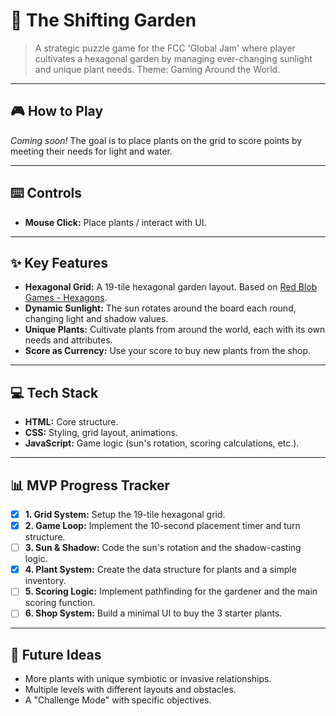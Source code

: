 # 🌱 The Shifting Garden

> A strategic puzzle game for the FCC 'Global Jam' where player cultivates a hexagonal garden by managing ever-changing sunlight and unique plant needs. Theme: Gaming Around the World.

---

## 🎮 How to Play

*Coming soon!* The goal is to place plants on the grid to score points by meeting their needs for light and water.

---

## ⌨️ Controls

- **Mouse Click:** Place plants / interact with UI.

---

## ✨ Key Features

* **Hexagonal Grid:** A 19-tile hexagonal garden layout. Based on [Red Blob Games - Hexagons](https://www.redblobgames.com/grids/hexagons/#pixel-to-hex).
* **Dynamic Sunlight:** The sun rotates around the board each round, changing light and shadow values.
* **Unique Plants:** Cultivate plants from around the world, each with its own needs and attributes.
* **Score as Currency:** Use your score to buy new plants from the shop.

---

## 💻 Tech Stack

* **HTML:** Core structure.
* **CSS:** Styling, grid layout, animations.
* **JavaScript:** Game logic (sun's rotation, scoring calculations, etc.).

---

## 📊 MVP Progress Tracker

-   [x] **1. Grid System:** Setup the 19-tile hexagonal grid.
-   [x] **2. Game Loop:** Implement the 10-second placement timer and turn structure.
-   [ ] **3. Sun & Shadow:** Code the sun's rotation and the shadow-casting logic.
-   [x] **4. Plant System:** Create the data structure for plants and a simple inventory.
-   [ ] **5. Scoring Logic:** Implement pathfinding for the gardener and the main scoring function.
-   [ ] **6. Shop System:** Build a minimal UI to buy the 3 starter plants.

---

## 🚀 Future Ideas

* More plants with unique symbiotic or invasive relationships.
* Multiple levels with different layouts and obstacles.
* A "Challenge Mode" with specific objectives.